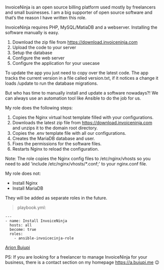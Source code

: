 InvoiceNinja is an open source billing platform used mostly by freelancers and small businesses. I am a big supporter of open source software and that’s the reason I have written this role.

InvoiceNinja requires PHP, MySQL/MatiaDB and a webserver. Installing the software manually is easy.

1. Download the zip file from https://download.invoiceninja.com
2. Upload the code to your server
3. Setup the database
4. Configure the web server
5. Configure the application for your usecase

To update the app you just need to copy over the latest code. The app tracks the current version in a file called version.txt, if it notices a change it loads /update to run the database migrations.

But who has time to manually install and update a software nowadays?! We can always use an automation tool like Ansible to do the job for us.

My role does the following steps:

1. Copies the Nginx virtual host template filled with your configurations.
2. Downloads the latest zip file from https://download.invoiceninja.com and unzips it to the domain root directory.
3. Copies the .env template file with all our configurations.
4. Creates the MariaDB database and user.
5. Fixes the permissions for the software files.
6. Restarts Nginx to reload the configuration.

Note: The role copies the Nginx config files to /etc/nginx/vhosts so you need to add 'include /etc/nginx/vhosts/*.conf;' to your nginx.conf file. 
 
My role does not:

- Install Nginx
- Install MariaDB

They will be added as separate roles in the future.

> playbook.yml:
~~~~
---
- name: Install InvoiceNinja
  hosts: all
  become: true
  roles: 
    - ansible-invoicecinja-role
~~~~

[Arjon Bujupi](https://a.bujupi.me)

PS: If you are looking for a freelancer to manage InvoiceNinja for your business, there is a contact section on my homepage https://a.bujupi.me 😉